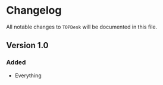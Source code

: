 # Changelog

All notable changes to `TOPDesk` will be documented in this file.

## Version 1.0

### Added
- Everything
